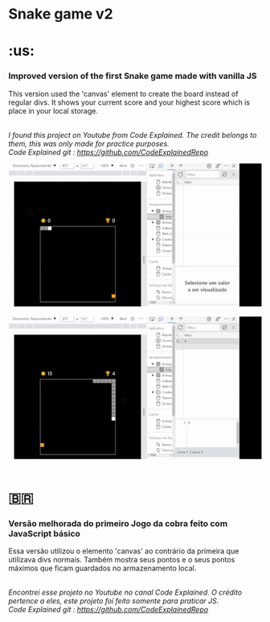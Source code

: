 

<h1>Snake game v2</h1>
<h1>:us:</h1> 
<h3>Improved version of the first Snake game made with vanilla JS</h3>
This version used the 'canvas' element to create the board instead of regular divs. It shows your current score and your
highest score which is place in your local storage.<br><br>

<em>I found this project on Youtube from Code Explained. The credit belongs to them, this was only made for practice purposes.<br>
Code Explained git : https://github.com/CodeExplainedRepo </em><br>


<img src='teste.gif'/><br><br>
<img src='teste2.gif'/><br><br>


<h1><span>&#x1f1e7;&#x1f1f7;</span></h1>
<h3>Versão melhorada do primeiro Jogo da cobra feito com JavaScript básico</h3>
Essa versão utilizou o elemento 'canvas' ao contrário da primeira que utilizava divs normais. Também mostra seus pontos e o seus pontos máximos
 que ficam guardados no armazenamento local.<br><br>

<em>Encontrei esse projeto no Youtube no canal Code Explained. O crédito pertence a eles, este projeto foi feito somente para praticar JS.<br>
Code Explained git : https://github.com/CodeExplainedRepo </em>
